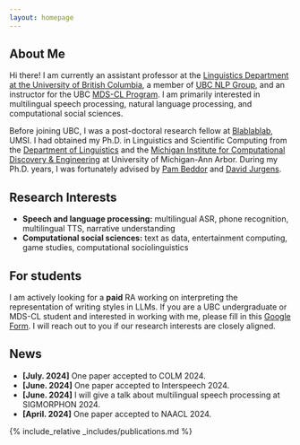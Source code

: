 ```yaml
---
layout: homepage
---
```


## About Me

Hi there! I am currently an assistant professor at the [Linguistics Department at the University of British Columbia](https://linguistics.ubc.ca/), a member of [UBC NLP Group](https://nlp.cs.ubc.ca/), and an instructor for the UBC [MDS-CL Program](https://masterdatascience.ubc.ca/programs/computational-linguistics). I am primarily interested in multilingual speech processing, natural language processing, and computational social sciences. 

Before joining UBC, I was a post-doctoral research fellow at [Blablablab](https://blablablab.si.umich.edu/), UMSI. I had obtained my Ph.D. in Linguistics and Scientific Computing from the [Department of Linguistics](https://lsa.umich.edu/linguistics) and the [Michigan Institute for Computational Discovery & Engineering](https://micde.umich.edu/) at University of Michigan-Ann Arbor. During my Ph.D. years, I was fortunately advised by [Pam Beddor](https://lsa.umich.edu/linguistics/people/faculty/tenure-track-faculty/beddor.html) and [David Jurgens](https://jurgens.people.si.umich.edu/). 

## Research Interests

- **Speech and language processing:** multilingual ASR, phone recognition, multilingual TTS, narrative understanding
- **Computational social sciences:** text as data, entertainment computing, game studies, computational sociolinguistics

## For students
I am actively looking for a **paid** RA working on interpreting the representation of writing styles in LLMs. If you are a UBC undergraduate or MDS-CL student and interested in working with me, please fill in this [Google Form](https://forms.gle/z7bm9HSBFABRXu4L7). I will reach out to you if our research interests are closely aligned.


  
## News

- **[July. 2024]** One paper accepted to COLM 2024.
- **[June. 2024]** One paper accepted to Interspeech 2024.
- **[June. 2024]** I will give a talk about multilingual speech processing at SIGMORPHON 2024.
- **[April. 2024]** One paper accepted to NAACL 2024. 


{% include_relative _includes/publications.md %}

